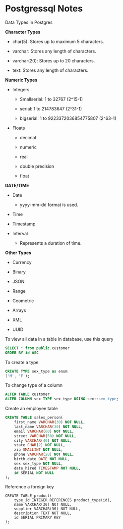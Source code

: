 # Postgressql Notes



Data Types in Postgres

**Character Types**

- char(5): Stores up to maximum 5 characters.

- varchar: Stores any length of characters.

- varchar(20): Stores up to 20 characters.

- text: Stores any length of characters.

**Numeric Types**

- Integers 
  
  - Smallserial: 1 to 32767 (2^15-1)
  
  - serial: 1 to 214783647 (2^31-1)
  
  - bigserial: 1 to 9223372036854775807 (2^63-1)

- Floats
  
  - decimal
  
  - numeric
  
  - real
  
  - double precision
  
  - float

**DATE/TIME**

- Date 
  
  - yyyy-mm-dd format is used.

- Time

- Timestamp

- Interval
  
  - Represents a duration of time.

**Other Types**

- Currency

- Binary

- JSON

- Range

- Geometric

- Arrays

- XML

- UUID





To view all data in a table in database, use this query

```sql
SELECT * from public.customer
ORDER BY id ASC
```

To create a type

```sql
CREATE TYPE sex_type as enum
('M', 'F');
```

To change type of a column

```sql
ALTER TABLE customer 
ALTER COLUMN sex TYPE sex_type USING sex::sex_type;
```

Create an employee table

```sql
CREATE TABLE sales_person(
	first_name VARCHAR(30) NOT NULL,
	last_name VARCHAR(30) NOT NULL,
	email VARCHAR(60) NOT NULL,
	street VARCHAR(50) NOT NULL,
	city VARCHAR(40) NOT NULL,
	state CHAR(2) NOT NULL,
	zip SMALLINT NOT NULL,
	phone VARCHAR(20) NOT NULL,
	birth_date DATE NOT NULL,
	sex sex_type NOT NULL,
	date_hired TIMESTAMP NOT NULL,
	id SERIAL NOT NULL
);
```

Reference a foreign key

```plsql
CREATE TABLE product(
	type_id INTEGER REFERENCES product_type(id),
	name VARCHAR(30) NOT NULL,
	supplier VARCHAR(30) NOT NULL,
	description TEXT NOT NULL,
	id SERIAL PRIMARY KEY
);
```
